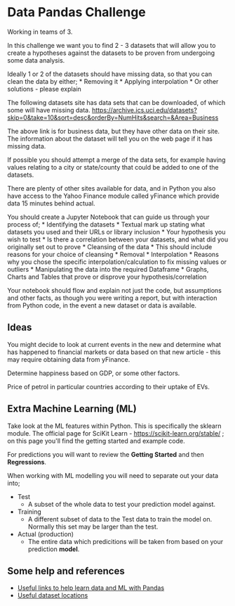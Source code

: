 # Data Pandas Challenge

Working in teams of 3.

In this challenge we want you to find 2 - 3 datasets that will allow you to create a hypotheses against the datasets to be proven from undergoing some data analysis.

Ideally 1 or 2 of the datasets should have missing data, so that you can clean the data by either;
    * Removing it
    * Applying interpolation
    * Or other solutions - please explain

The following datasets site has data sets that can be downloaded, of which some will have missing data.  https://archive.ics.uci.edu/datasets?skip=0&take=10&sort=desc&orderBy=NumHits&search=&Area=Business

The above link is for business data, but they have other data on their site.  The information about the dataset will tell you on the web page if it has missing data.

If possible you should attempt a merge of the data sets, for example having values relating to a city or state/county that could be added to one of the datasets.

There are plenty of other sites available for data, and in Python you also have access to the Yahoo Finance module called yFinance which provide data 15 minutes behind actual.

You should create a Jupyter Notebook that can guide us through your process of;
    * Identifying the datasets
        * Textual mark up stating what datasets you used and their URLs or library inclusion
    * Your hypothesis you wish to test
        * Is there a correlation between your datasets, and what did you originally set out to prove
    * Cleansing of the data
        * This should include reasons for your choice of cleansing
            * Removal
            * Interpolation
        * Reasons why you chose the specific interpolation/calculation to fix missing values or outliers
    * Manipulating the data into the required Dataframe
    * Graphs, Charts and Tables that prove or disprove your hypothesis/correlation

Your notebook should flow and explain not just the code, but assumptions and other facts, as though you were writing a report, but with interaction from Python code, in the event a new dataset or data is available.

## Ideas

You might decide to look at current events in the new and determine what has happened to financial markets or data based on that new article - this may require obtaining data from yFinance.

Determine happiness based on GDP, or some other factors.

Price of petrol in particular countries according to their uptake of EVs.

## Extra Machine Learning (ML)

Take look at the ML features within Python.  This is specifically the sklearn module.  The official page for SciKit Learn - https://scikit-learn.org/stable/ ; on this page you'll find the getting started and example code.

For predictions you will want to review the **Getting Started** and then **Regressions**.

When working with ML modelling you will need to separate out your data into;
* Test
    * A subset of the whole data to test your prediction model against.
* Training
    * A different subset of data to the Test data to train the model on.  Normally this set may be larger than the test.
* Actual (production)
    * The entire data which predicitions will be taken from based on your prediction **model**.

## Some help and references

* [Useful links to help learn data and ML with Pandas](../Useful_links.md)
* [Useful dataset locations](../Useful_Dataset_Locations.md)
